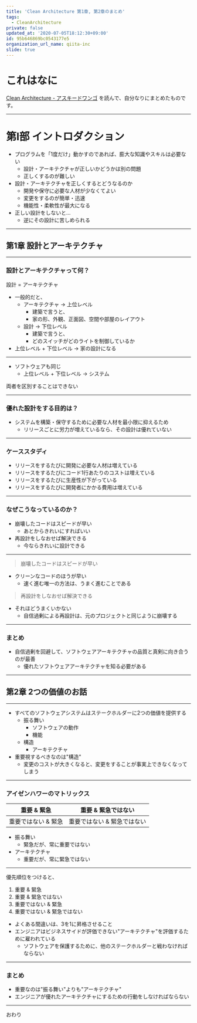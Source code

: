 ```yaml
---
title: 'Clean Architecture 第1章, 第2章のまとめ'
tags:
  - CleanArchitecture
private: false
updated_at: '2020-07-05T18:12:30+09:00'
id: 95b646869bc0543177e5
organization_url_name: qiita-inc
slide: true
---
```

# これはなに

[Clean Architecture - アスキードワンゴ](https://asciidwango.jp/post/176293765750/clean-architecture) を読んで、自分なりにまとめたものです。

---

# 第I部 イントロダクション

- プログラムを「1度だけ」動かすのであれば、膨大な知識やスキルは必要ない
    - 設計・アーキテクチャが正しいかどうかは別の問題
    - 正しくするのが難しい
- 設計・アーキテクチャを正しくするとどうなるのか
    - 開発や保守に必要な人材が少なくてよい
    - 変更をするのが簡単・迅速
    - 機能性・柔軟性が最大になる
- 正しい設計をしないと...
    - 逆にその設計に苦しめられる

---

## 第1章 設計とアーキテクチャ

---

### 設計とアーキテクチャって何？

設計 = アーキテクチャ

- 一般的だと、
    - アーキテクチャ → 上位レベル
        - 建築で言うと、
        - 家の形、外観、正面図、空間や部屋のレイアウト
    - 設計 → 下位レベル
        - 建築で言うと、
        - どのスイッチがどのライトを制御しているか
- 上位レベル + 下位レベル → 家の設計になる

---

- ソフトウェアも同じ
    - 上位レベル + 下位レベル → システム

両者を区別することはできない

---

### 優れた設計をする目的は？

- システムを構築・保守するために必要な人材を最小限に抑えるため
    - リリースごとに労力が増えているなら、その設計は優れていない

---

### ケーススタディ

- リリースをするたびに開発に必要な人材は増えている
- リリースをするたびにコード1行あたりのコストは増えている
- リリースをするたびに生産性が下がっている
- リリースをするたびに開発者にかかる費用は増えている

---

### なぜこうなっているのか？

- 崩壊したコードはスピードが早い
    - あとからきれいにすればいい
- 再設計をしなおせば解決できる
    - 今ならきれいに設計できる

---

> 崩壊したコードはスピードが早い

- クリーンなコードのほうが早い
    - 速く進む唯一の方法は、うまく進むことである

> 再設計をしなおせば解決できる

- それほどうまくいかない
    - 自信過剰による再設計は、元のプロジェクトと同じように崩壊する

---

### まとめ

- 自信過剰を回避して、ソフトウェアアーキテクチャの品質と真剣に向き合うのが最善
    - 優れたソフトウェアアーキテクチャを知る必要がある

---

## 第2章 2つの価値のお話

---

- すべてのソフトウェアシステムはステークホルダーに2つの価値を提供する
    - 振る舞い
        - ソフトウェアの動作
        - 機能
    - 構造
        - アーキテクチャ
- 重要視するべきなのは"構造"
    - 変更のコストが大きくなると、変更をすることが事実上できなくなってしまう

---

### アイゼンハワーのマトリックス

|重要 & 緊急|重要 & 緊急ではない|
|---|---|
|重要ではない & 緊急|重要ではない & 緊急ではない|

- 振る舞い
    -  緊急だが、常に重要ではない
- アーキテクチャ
    - 重要だが、常に緊急ではない

---

優先順位をつけると、

1. 重要 & 緊急
2. 重要 & 緊急ではない
3. 重要ではない & 緊急
4. 重要ではない & 緊急ではない

- よくある間違いは、3を1に昇格させること
- エンジニアはビジネスサイドが評価できない"アーキテクチャ"を評価するために雇われている
    - ソフトウェアを保護するために、他のステークホルダーと戦わなければならない

---

### まとめ

- 重要なのは"振る舞い"よりも"アーキテクチャ"
- エンジニアが優れたアーキテクチャにするための行動をしなければならない

---

おわり
